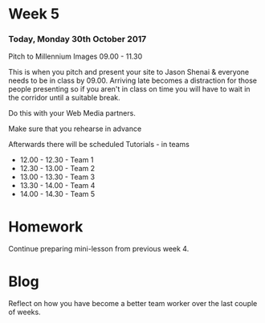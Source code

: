 # Week 5

### Today, Monday 30th October 2017

Pitch to Millennium Images 09.00 - 11.30

This is when you pitch and present your site to Jason Shenai & everyone needs to be in class by 09.00. Arriving late becomes a distraction for those people presenting so if you aren't in class on time you will have to wait in the corridor until a suitable break.

Do this with your Web Media partners.

Make sure that you rehearse in advance

Afterwards there will be scheduled Tutorials - in teams
* 12.00 - 12.30 - Team 1
* 12.30 - 13.00 - Team 2
* 13.00 - 13.30 - Team 3
* 13.30 - 14.00 - Team 4
* 14.00 - 14.30 - Team 5

# Homework

Continue preparing mini-lesson from previous week 4.


# Blog

Reflect on how you have become a better team worker over the last couple of weeks.
